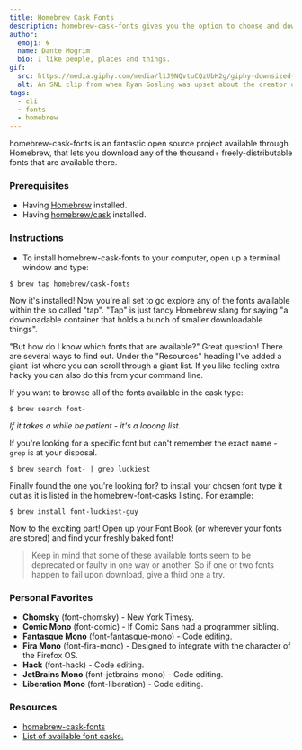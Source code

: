 ```yaml
---
title: Homebrew Cask Fonts
description: homebrew-cask-fonts gives you the option to choose and download a variety of a thousand and more freely-distributable fonts, straight from your command line.
author:
  emoji: 🌀
  name: Dante Mogrim
  bio: I like people, places and things.
gif:
  src: https://media.giphy.com/media/l1J9NQvtuCQzUbH2g/giphy-downsized-large.gif
  alt: An SNL clip from when Ryan Gosling was upset about the creator of Avatar choosing Papyrus as their main font.
tags:
  - cli
  - fonts
  - homebrew
---
```

homebrew-cask-fonts is an fantastic open source project available through Homebrew, that lets you download any of the thousand+ freely-distributable fonts that are available there.

### Prerequisites
- Having [Homebrew](https://brew.sh/index_sv) installed.
- Having [homebrew/cask]() installed.

### Instructions
- To install homebrew-cask-fonts to your computer, open up a terminal window and type:
```shell-session
$ brew tap homebrew/cask-fonts
```
Now it's installed! Now you're all set to go explore any of the fonts available within the so called "tap". "Tap" is just fancy Homebrew slang for saying "a downloadable container that holds a bunch of smaller downloadable things". 

"But how do I know which fonts that are available?" Great question! There are several ways to find out. Under the "Resources" heading I've added a giant list where you can scroll through a giant list. If you like feeling extra hacky you can also do this from your command line.

If you want to browse all of the fonts available in the cask type:
```shell-session
$ brew search font-
```
_If it takes a while be patient - it's a looong list._

If you're looking for a specific font but can't remember the exact name - `grep` is at your disposal.
```shell-session
$ brew search font- | grep luckiest
```

Finally found the one you're looking for? to install your chosen font type it out as it is listed in the homebrew-font-casks listing. For example:
```shell-session
$ brew install font-luckiest-guy
```
Now to the exciting part! Open up your Font Book (or wherever your fonts are stored) and find your freshly baked font!

> Keep in mind that some of these available fonts seem to be deprecated or faulty in one way or another. So if one or two fonts happen to fail upon download, give a third one a try.

### Personal Favorites
- **Chomsky** (font-chomsky) - New York Timesy.
- **Comic Mono** (font-comic) - If Comic Sans had a programmer sibling.
- **Fantasque Mono** (font-fantasque-mono) - Code editing.
- **Fira Mono** (font-fira-mono) - Designed to integrate with the character of the Firefox OS.
- **Hack** (font-hack) - Code editing.
- **JetBrains Mono** (font-jetbrains-mono) - Code editing.
- **Liberation Mono** (font-liberation) - Code editing.


### Resources
- [homebrew-cask-fonts](https://github.com/Homebrew/homebrew-cask-fonts)
- [List of available font casks.](https://github.com/Homebrew/homebrew-cask-fonts/tree/master/Casks)
